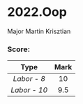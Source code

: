 # 2022.Oop
Major Martin Krisztian

### Score:

|     Type     | Mark |
|:------------:|:----:|
| _Labor - 8_  |  10  |
| _Labor - 10_ | 9.5  |
